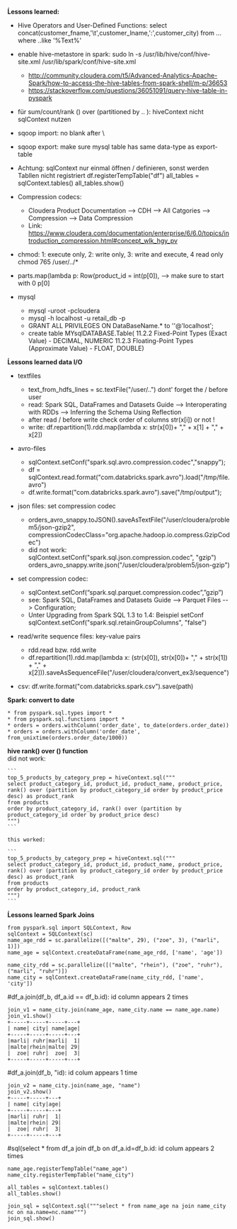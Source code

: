 **Ĺessons learned:**


* Hive Operators and User-Defined Functions: select concat(customer_fname,'\t',customer_lname,':',customer_city) from ... where ..like '%Text%'
* enable hive-metastore in spark: sudo ln -s /usr/lib/hive/conf/hive-site.xml /usr/lib/spark/conf/hive-site.xml
    * http://community.cloudera.com/t5/Advanced-Analytics-Apache-Spark/how-to-access-the-hive-tables-from-spark-shell/m-p/36653
    * https://stackoverflow.com/questions/36051091/query-hive-table-in-pyspark


* für sum/count/rank () over (partitioned by .. ): hiveContext nicht sqlContext nutzen

* sqoop import: no blank after \
* sqoop export: make sure mysql table has same data-type as export-table

* Achtung: sqlContext nur einmal öffnen / definieren, sonst werden Tabllen nicht registriert
    df.registerTempTable("df")
    all_tables = sqlContext.tables()
    all_tables.show()

* Compression codecs: 
    * Cloudera Product Documentation --> CDH --> All Catgories --> Compression --> Data Compression 
    * Link: https://www.cloudera.com/documentation/enterprise/6/6.0/topics/introduction_compression.html#concept_wlk_hgy_pv

* chmod: 1: execute only, 2: write only, 3: write and execute, 4  read only chmod 765 /user/../*
* parts.map(lambda p: Row(product_id = int(p[0]), --> make sure to start with 0 p[0]

* mysql
    * mysql -uroot -pcloudera  
    * mysql -h localhost -u retail_db -p  
    * GRANT ALL PRIVILEGES ON DataBaseName.* to ''@'localhost';
    * create table MYsqlDATABASE.Table(
      11.2.2 Fixed-Point Types (Exact Value) - DECIMAL, NUMERIC
      11.2.3 Floating-Point Types (Approximate Value) - FLOAT, DOUBLE)



**Ĺessons learned data I/O** 

* textfiles
    * text_from_hdfs_lines = sc.textFile("/user/..") dont' forget the / before user
    * read: Spark SQL, DataFrames and Datasets Guide --> Interoperating with RDDs --> Inferring the Schema Using Reflection
    * after read / before write check order of columns str(x[i]) or not !
    * write: df.repartition(1).rdd.map(lambda x: str(x[0])+ "," + x[1] + "," + x[2])

* avro-files
    * sqlContext.setConf("spark.sql.avro.compression.codec","snappy");
    * df = sqlContext.read.format("com.databricks.spark.avro").load("/tmp/file.avro")
    * df.write.format("com.databricks.spark.avro").save("/tmp/output");

* json files: set compression codec
    * orders_avro_snappy.toJSON().saveAsTextFile("/user/cloudera/problem5/json-gzip2", compressionCodecClass="org.apache.hadoop.io.compress.GzipCodec")
    * did not work: sqlContext.setConf("spark.sql.json.compression.codec", "gzip") orders_avro_snappy.write.json("/user/cloudera/problem5/json-gzip")

* set compression codec: 
    * sqlContext.setConf(“spark.sql.parquet.compression.codec”,”gzip”)
    * see: Spark SQL, DataFrames and Datasets Guide --> Parquet Files --> Configuration; 
    * Unter Upgrading from Spark SQL 1.3 to 1.4: Beispiel setConf sqlContext.setConf("spark.sql.retainGroupColumns", "false") 

* read/write sequence files: key-value pairs
    * rdd.read bzw. rdd.write  
    * df.repartition(1).rdd.map(lambda x: (str(x[0]), str(x[0])+ "," + str(x[1]) + "," + x[2])).saveAsSequenceFile("/user/cloudera/convert_ex3/sequence")

* csv: df.write.format("com.databricks.spark.csv").save(path)


**Spark: convert to date**

    * from pyspark.sql.types import * 
    * from pyspark.sql.functions import * 
    * orders = orders.withColumn('order_date', to_date(orders.order_date)) 
    * orders = orders.withColumn('order_date', from_unixtime(orders.order_date/1000)) 


**hive rank() over () function**  
    did not work:

    ```
    top_5_products_by_category_prep = hiveContext.sql("""
    select product_category_id, product_id, product_name, product_price, rank() over (partition by product_category_id order by product_price desc) as product_rank
    from products
    order by product_category_id, rank() over (partition by product_category_id order by product_price desc)
    """)
    ```

    this worked:

    ```
    top_5_products_by_category_prep = hiveContext.sql("""
    select product_category_id, product_id, product_name, product_price, rank() over (partition by product_category_id order by product_price desc) as product_rank
    from products
    order by product_category_id, product_rank
    """)
    ```



**Ĺessons learned Spark Joins** 

```
from pyspark.sql import SQLContext, Row
sqlContext = SQLContext(sc)
name_age_rdd = sc.parallelize([("malte", 29), ("zoe", 3), ("marli", 1)])
name_age = sqlContext.createDataFrame(name_age_rdd, ['name', 'age'])

name_city_rdd = sc.parallelize([("malte", "rhein"), ("zoe", "ruhr"), ("marli", "ruhr")])
name_city = sqlContext.createDataFrame(name_city_rdd, ['name', 'city'])
```

#df_a.join(df_b, df_a.id == df_b.id): id column appears 2 times
```
join_v1 = name_city.join(name_age, name_city.name == name_age.name)   
join_v1.show()
+-----+-----+-----+---+                                                         
| name| city| name|age|
+-----+-----+-----+---+
|marli| ruhr|marli|  1|
|malte|rhein|malte| 29|
|  zoe| ruhr|  zoe|  3|
+-----+-----+-----+---+
```

#df_a.join(df_b, "id): id colum appears 1 time
```
join_v2 = name_city.join(name_age, "name")
join_v2.show()
+-----+-----+---+                                                               
| name| city|age|
+-----+-----+---+
|marli| ruhr|  1|
|malte|rhein| 29|
|  zoe| ruhr|  3|
+-----+-----+---+
```

#sql(select * from df_a join df_b on df_a.id=df_b.id: id colum appears 2 times

```
name_age.registerTempTable("name_age")
name_city.registerTempTable("name_city")

all_tables = sqlContext.tables()
all_tables.show()

join_sql = sqlContext.sql("""select * from name_age na join name_city nc on na.name=nc.name""")
join_sql.show()

```








